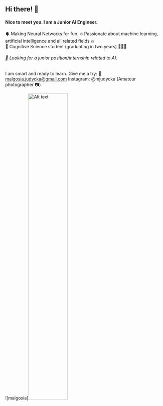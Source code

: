 ## Hi there! 👋

#### Nice to meet you. I am a Junior AI Engineer. 

🫀 Making Neural Networks for fun. 
🔥 Passionate about machine learning, artificial intelligence and all related fields 🔥   
🧠 Cognitive Science student (graduating in two years) 👩🏼‍🎓

###### 🔎 Looking for a junior position/internship related to AI.

I am smart and ready to learn. Give me a try:
📧 malgosia.judycka@gmail.com
Instagram: @mjudycka (Amateur photographer 📷)


![malgosia]<img src="https://github.com/user-attachments/assets/e490de04-e995-4733-aacf-cb74ef772ffd" alt="Alt text" style="width: 50%;"/>


